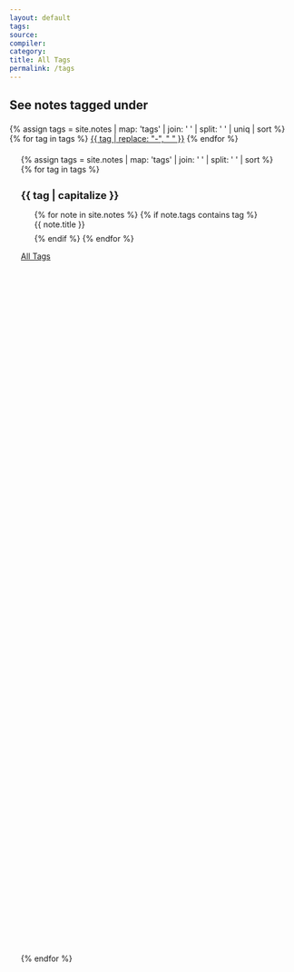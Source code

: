 ```yaml
---
layout: default
tags: 
source:
compiler:
category:
title: All Tags
permalink: /tags
---
```



<div style="scroll-margin: 20px;" class="tags-container">
    <h3 class="tags-heading">See notes tagged under</h3>
    <div class="tags">
        {% assign tags = site.notes | map: 'tags' | join: ' ' | split: ' ' | uniq | sort %}
        {% for tag in tags %}
            <a class="tag" href="#{{tag}}" target="_self">{{ tag | replace: "-", "&nbsp;" }}</a>
        {% endfor %}
    </div>
	</div>

<main class="main-content" style="scroll-margin: 20em;">
    {% assign tags =  site.notes | map: 'tags' | join: ' ' | split: ' ' | sort %}
    {% for tag in tags %}
        <section class="tag-section" id="{{ tag }}">
            <h2 class="tag-heading">{{ tag | capitalize }}</h2>
            <ul class="notes-list">
                {% for note in site.notes %}
                    {% if note.tags contains tag %}
                        <li class="notes-item" style="padding-bottom: 0.6em; list-style: none;">
                            <a class="note-link" href="{{note.url}}" target="_self">{{ note.title }}</a>
                        </li>
                    {% endif %}
                {% endfor %}
            </ul>
            <div class="all-tags-link-container">
                <a class="all-tags-link" href="#" target="_self">All Tags</a>
            </div>
            <div style="min-height: 30vh;"></div>
        </section>
    {% endfor %}
</main>


<style>
.tags-container {
    scroll-margin: 20px;
}

.tags-heading {
    font-size: 1.5em;
}


.tag-link {
    margin-right: 10px;
}

.main-content {
    scroll-margin: 20em;
    padding: 20px;
    align-items: center;
}

.tag-section {
    margin-bottom: 20px;
}

.tag-heading {
    font-size: 1.3em;
}

.notes-list {
    list-style: none;
}

.notes-item {
    padding-bottom: 0.6em;
}

.note-link {
    text-decoration: none;
}

.all-tags-link-container {
    margin-top: 10px;
}

</style>